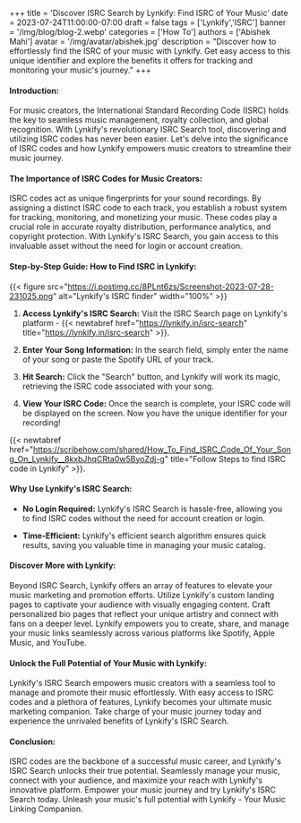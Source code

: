 +++
title = 'Discover ISRC Search by Lynkify: Find ISRC of Your Music'
date = 2023-07-24T11:00:00-07:00
draft = false
tags = ['Lynkify','ISRC']
banner = '/img/blog/blog-2.webp'
categories = ['How To']
authors = ['Abishek Mahi']
avatar = '/img/avatar/abishek.jpg'
description = "Discover how to effortlessly find the ISRC of your music with Lynkify. Get easy access to this unique identifier and explore the benefits it offers for tracking and monitoring your music's journey."
+++

#### Introduction:

For music creators, the International Standard Recording Code (ISRC) holds the key to seamless music management, royalty collection, and global recognition. With Lynkify's revolutionary ISRC Search tool, discovering and utilizing ISRC codes has never been easier. Let's delve into the significance of ISRC codes and how Lynkify empowers music creators to streamline their music journey.

#### The Importance of ISRC Codes for Music Creators:

ISRC codes act as unique fingerprints for your sound recordings. By assigning a distinct ISRC code to each track, you establish a robust system for tracking, monitoring, and monetizing your music. These codes play a crucial role in accurate royalty distribution, performance analytics, and copyright protection. With Lynkify's ISRC Search, you gain access to this invaluable asset without the need for login or account creation.

#### Step-by-Step Guide: How to Find ISRC in Lynkify:

{{< figure src="https://i.postimg.cc/8PLnt6zs/Screenshot-2023-07-28-231025.png" alt="Lynkify's ISRC finder" width="100%" >}}

1.  **Access Lynkify's ISRC Search:** Visit the ISRC Search page on Lynkify's platform - {{< newtabref  href="https://lynkify.in/isrc-search" title="https://lynkify.in/isrc-search" >}}.

2.  **Enter Your Song Information:** In the search field, simply enter the name of your song or paste the Spotify URL of your track.

3.  **Hit Search:** Click the "Search" button, and Lynkify will work its magic, retrieving the ISRC code associated with your song.

4.  **View Your ISRC Code:** Once the search is complete, your ISRC code will be displayed on the screen. Now you have the unique identifier for your recording!
   
{{< newtabref  href="https://scribehow.com/shared/How_To_Find_ISRC_Code_Of_Your_Song_On_Lynkify__8kxbJhqCRta0w5ByoZdj-g" title="Follow Steps to find ISRC code in Lynkify" >}}.

#### Why Use Lynkify's ISRC Search:

*   **No Login Required:** Lynkify's ISRC Search is hassle-free, allowing you to find ISRC codes without the need for account creation or login.

*   **Time-Efficient:** Lynkify's efficient search algorithm ensures quick results, saving you valuable time in managing your music catalog.

#### Discover More with Lynkify:

Beyond ISRC Search, Lynkify offers an array of features to elevate your music marketing and promotion efforts. Utilize Lynkify's custom landing pages to captivate your audience with visually engaging content. Craft personalized bio pages that reflect your unique artistry and connect with fans on a deeper level. Lynkify empowers you to create, share, and manage your music links seamlessly across various platforms like Spotify, Apple Music, and YouTube.

#### Unlock the Full Potential of Your Music with Lynkify:

Lynkify's ISRC Search empowers music creators with a seamless tool to manage and promote their music effortlessly. With easy access to ISRC codes and a plethora of features, Lynkify becomes your ultimate music marketing companion. Take charge of your music journey today and experience the unrivaled benefits of Lynkify's ISRC Search.

#### Conclusion:

ISRC codes are the backbone of a successful music career, and Lynkify's ISRC Search unlocks their true potential. Seamlessly manage your music, connect with your audience, and maximize your reach with Lynkify's innovative platform. Empower your music journey and try Lynkify's ISRC Search today. Unleash your music's full potential with Lynkify - Your Music Linking Companion.


<!-- ![Bryce Canyon National Park](bryce-canyon.jpg) -->

